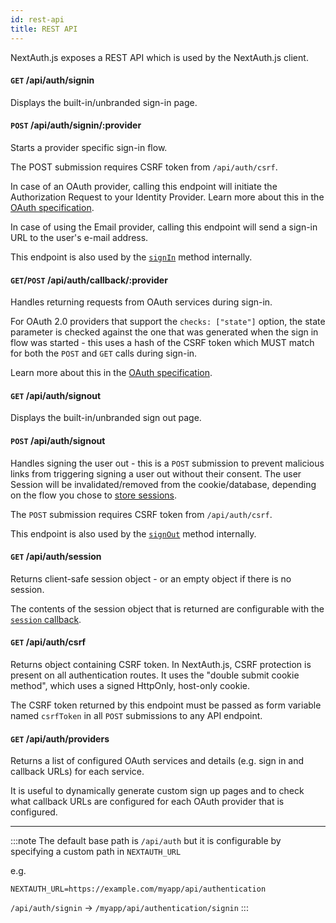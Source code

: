 ```yaml
---
id: rest-api
title: REST API
---
```


NextAuth.js exposes a REST API which is used by the NextAuth.js client.

#### `GET` /api/auth/signin

Displays the built-in/unbranded sign-in page.

#### `POST` /api/auth/signin/:provider

Starts a provider specific sign-in flow.

The POST submission requires CSRF token from `/api/auth/csrf`.

In case of an OAuth provider, calling this endpoint will initiate the Authorization Request to your Identity Provider.
Learn more about this in the [OAuth specification](https://datatracker.ietf.org/doc/html/rfc6749#section-4.1.1).

In case of using the Email provider, calling this endpoint will send a sign-in URL to the user's e-mail address.

This endpoint is also used by the [`signIn`](/getting-started/client#signin) method internally.

#### `GET`/`POST` /api/auth/callback/:provider

Handles returning requests from OAuth services during sign-in.

For OAuth 2.0 providers that support the `checks: ["state"]` option, the state parameter is checked against the one that was generated when the sign in flow was started - this uses a hash of the CSRF token which MUST match for both the `POST` and `GET` calls during sign-in.

Learn more about this in the [OAuth specification](https://datatracker.ietf.org/doc/html/rfc6749#section-4.1.2).

#### `GET` /api/auth/signout

Displays the built-in/unbranded sign out page.

#### `POST` /api/auth/signout

Handles signing the user out - this is a `POST` submission to prevent malicious links from triggering signing a user out without their consent. The user Session will be invalidated/removed from the cookie/database, depending on the flow you chose to [store sessions](/configuration/options#session).

The `POST` submission requires CSRF token from `/api/auth/csrf`.

This endpoint is also used by the [`signOut`](/getting-started/client#signout) method internally.

#### `GET` /api/auth/session

Returns client-safe session object - or an empty object if there is no session.

The contents of the session object that is returned are configurable with the [`session` callback](/configuration/callbacks#session-callback).

#### `GET` /api/auth/csrf

Returns object containing CSRF token. In NextAuth.js, CSRF protection is present on all authentication routes. It uses the "double submit cookie method", which uses a signed HttpOnly, host-only cookie.

The CSRF token returned by this endpoint must be passed as form variable named `csrfToken` in all `POST` submissions to any API endpoint.

#### `GET` /api/auth/providers

Returns a list of configured OAuth services and details (e.g. sign in and callback URLs) for each service.

It is useful to dynamically generate custom sign up pages and to check what callback URLs are configured for each OAuth provider that is configured.

---

:::note
The default base path is `/api/auth` but it is configurable by specifying a custom path in `NEXTAUTH_URL`

e.g.

`NEXTAUTH_URL=https://example.com/myapp/api/authentication`

`/api/auth/signin` -> `/myapp/api/authentication/signin`
:::
